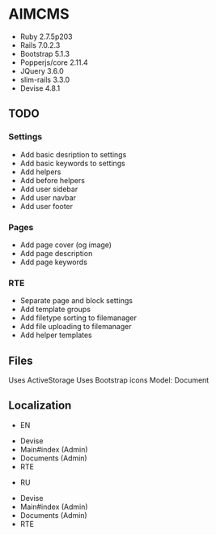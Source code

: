 # AIMCMS

* Ruby 2.7.5p203
* Rails 7.0.2.3
* Bootstrap 5.1.3
* Popperjs/core 2.11.4
* JQuery 3.6.0
* slim-rails 3.3.0
* Devise 4.8.1

## TODO
### Settings
* Add basic desription to settings
* Add basic keywords to settings
* Add <head> helpers
* Add before </body> helpers
* Add user sidebar
* Add user navbar
* Add user footer
### Pages
* Add page cover (og image)
* Add page description
* Add page keywords
### RTE
* Separate page and block settings
* Add template groups
* Add filetype sorting to filemanager
* Add file uploading to filemanager
* Add helper templates

## Files
Uses ActiveStorage
Uses Bootstrap icons
Model: Document

## Localization
* EN
- Devise
- Main#index (Admin)
- Documents (Admin)
- RTE

* RU
- Devise
- Main#index (Admin)
- Documents (Admin)
- RTE
